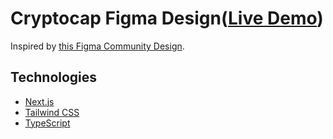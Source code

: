 # Cryptocap Figma Design([Live Demo](cryptocap-xi.vercel.app))

Inspired by [this Figma Community Design](https://www.figma.com/community/file/1047142300578798855/cryptocurrency-landing-page-dark-mode).

## Technologies

-   [Next.js](https://nextjs.org/)
-   [Tailwind CSS](https://tailwindcss.com/)
-   [TypeScript](https://www.typescriptlang.org/)
